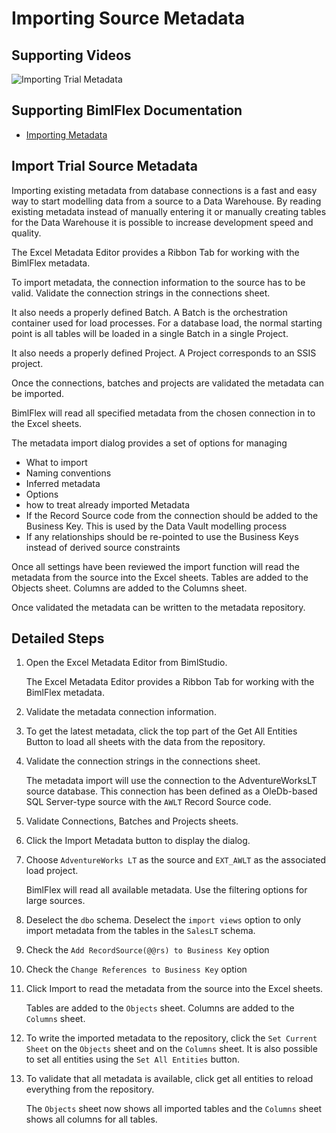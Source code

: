 # Importing Source Metadata

## Supporting Videos

![Importing Trial Metadata](https://www.youtube.com/watch?v=uv1aB0psMzc?rel=0&autoplay=0)

## Supporting BimlFlex Documentation

- [Importing Metadata](https://varigence.com/Documentation/BimlFlex/Article/Importing+Metadata)

## Import Trial Source Metadata

Importing existing metadata from database connections is a fast and easy way to start modelling data from a source to a Data Warehouse. By reading existing metadata instead of manually entering it or manually creating tables for the Data Warehouse it is possible to increase development speed and quality.

The Excel Metadata Editor provides a Ribbon Tab for working with the BimlFlex metadata.

To import metadata, the connection information to the source has to be valid. Validate the connection strings in the connections sheet.

It also needs a properly defined Batch. A Batch is the orchestration container used for load processes. For a database load, the normal starting point is all tables will be loaded in a single Batch in a single Project.

It also needs a properly defined Project. A Project corresponds to an SSIS project.

Once the connections, batches and projects are validated the metadata can be imported.

BimlFlex will read all specified metadata from the chosen connection in to the Excel sheets.

The metadata import dialog provides a set of options for managing

- What to import
- Naming conventions
- Inferred metadata
- Options
- how to treat already imported Metadata
- If the Record Source code from the connection should be added to the Business Key. This is used by the Data Vault modelling process
- If any relationships should be re-pointed to use the Business Keys instead of derived source constraints

Once all settings have been reviewed the import function will read the metadata from the source into the Excel sheets.
Tables are added to the Objects sheet. Columns are added to the Columns sheet.

Once validated the metadata can be written to the metadata repository.

## Detailed Steps

1. Open the Excel Metadata Editor from BimlStudio.

    The Excel Metadata Editor provides a Ribbon Tab for working with the BimlFlex metadata.

1. Validate the metadata connection information.

1. To get the latest metadata, click the top part of the Get All Entities Button to load all sheets with the data from the repository.

1. Validate the connection strings in the connections sheet.

    The metadata import will use the connection to the AdventureWorksLT source database. This connection has been defined as a OleDb-based SQL Server-type source with the `AWLT` Record Source code.

1. Validate Connections, Batches and Projects sheets.

1. Click the Import Metadata button to display the dialog.

1. Choose `AdventureWorks LT` as the source and `EXT_AWLT` as the associated load project.

    BimlFlex will read all available metadata. Use the filtering options for large sources.

1. Deselect the `dbo` schema. Deselect the `import views` option to only import metadata from the tables in the `SalesLT` schema.

1. Check the `Add RecordSource(@@rs) to Business Key` option

1. Check the `Change References to Business Key` option

1. Click Import to read the metadata from the source into the Excel sheets.

    Tables are added to the `Objects` sheet. Columns are added to the `Columns` sheet.

1. To write the imported metadata to the repository, click the `Set Current Sheet` on the `Objects` sheet and on the `Columns` sheet. It is also possible to set all entities using the `Set All Entities` button.

1. To validate that all metadata is available, click get all entities to reload everything from the repository.

    The `Objects` sheet now shows all imported tables and the `Columns` sheet shows all columns for all tables.
